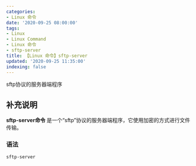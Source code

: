 ```yaml
---
categories:
- Linux 命令
date: '2020-09-25 08:00:00'
tags:
- Linux
- Linux Command
- Linux 命令
- sftp-server
title: 【Linux 命令】sftp-server
updated: '2020-09-25 11:35:00'
indexing: false
---
```


sftp协议的服务器端程序

## 补充说明

**sftp-server命令** 是一个“sftp”协议的服务器端程序，它使用加密的方式进行文件传输。

###  语法

```shell
sftp-server
```


<!-- Linux命令行搜索引擎：https://jaywcjlove.github.io/linux-command/ -->